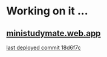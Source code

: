 # Working on it ...

## [ministudymate.web.app](https://ministudymate.web.app)

[last deployed commit 18d6f7c](https://github.com/sameemul-haque/MiniStudyMate/tree/18d6f7c76a456b47cfcc5ff09e0532df327f554e)
